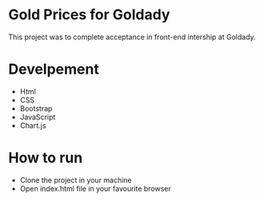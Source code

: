 # Gold Prices for Goldady

This project was to complete acceptance in front-end intership at Goldady.

# Develpement 
- Html
- CSS
- Bootstrap
- JavaScript
- Chart.js


# How to run 
- Clone the project in your machine 
- Open index.html file in your favourite browser 
